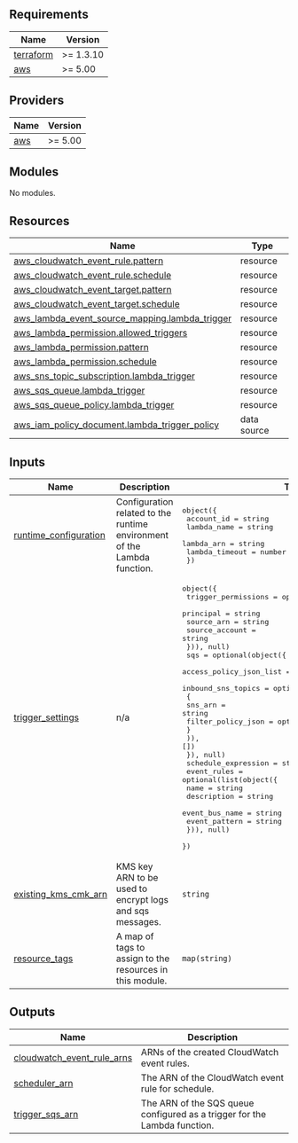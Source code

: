 <!-- BEGIN_TF_DOCS -->
## Requirements

| Name | Version |
|------|---------|
| <a name="requirement_terraform"></a> [terraform](#requirement\_terraform) | >= 1.3.10 |
| <a name="requirement_aws"></a> [aws](#requirement\_aws) | >= 5.00 |

## Providers

| Name | Version |
|------|---------|
| <a name="provider_aws"></a> [aws](#provider\_aws) | >= 5.00 |

## Modules

No modules.

## Resources

| Name | Type |
|------|------|
| [aws_cloudwatch_event_rule.pattern](https://registry.terraform.io/providers/hashicorp/aws/latest/docs/resources/cloudwatch_event_rule) | resource |
| [aws_cloudwatch_event_rule.schedule](https://registry.terraform.io/providers/hashicorp/aws/latest/docs/resources/cloudwatch_event_rule) | resource |
| [aws_cloudwatch_event_target.pattern](https://registry.terraform.io/providers/hashicorp/aws/latest/docs/resources/cloudwatch_event_target) | resource |
| [aws_cloudwatch_event_target.schedule](https://registry.terraform.io/providers/hashicorp/aws/latest/docs/resources/cloudwatch_event_target) | resource |
| [aws_lambda_event_source_mapping.lambda_trigger](https://registry.terraform.io/providers/hashicorp/aws/latest/docs/resources/lambda_event_source_mapping) | resource |
| [aws_lambda_permission.allowed_triggers](https://registry.terraform.io/providers/hashicorp/aws/latest/docs/resources/lambda_permission) | resource |
| [aws_lambda_permission.pattern](https://registry.terraform.io/providers/hashicorp/aws/latest/docs/resources/lambda_permission) | resource |
| [aws_lambda_permission.schedule](https://registry.terraform.io/providers/hashicorp/aws/latest/docs/resources/lambda_permission) | resource |
| [aws_sns_topic_subscription.lambda_trigger](https://registry.terraform.io/providers/hashicorp/aws/latest/docs/resources/sns_topic_subscription) | resource |
| [aws_sqs_queue.lambda_trigger](https://registry.terraform.io/providers/hashicorp/aws/latest/docs/resources/sqs_queue) | resource |
| [aws_sqs_queue_policy.lambda_trigger](https://registry.terraform.io/providers/hashicorp/aws/latest/docs/resources/sqs_queue_policy) | resource |
| [aws_iam_policy_document.lambda_trigger_policy](https://registry.terraform.io/providers/hashicorp/aws/latest/docs/data-sources/iam_policy_document) | data source |

## Inputs

| Name | Description | Type | Default | Required |
|------|-------------|------|---------|:--------:|
| <a name="input_runtime_configuration"></a> [runtime\_configuration](#input\_runtime\_configuration) | Configuration related to the runtime environment of the Lambda function. | <pre>object({<br>    account_id     = string<br>    lambda_name    = string<br>    lambda_arn     = string<br>    lambda_timeout = number<br>  })</pre> | n/a | yes |
| <a name="input_trigger_settings"></a> [trigger\_settings](#input\_trigger\_settings) | n/a | <pre>object({<br>    trigger_permissions = optional(list(object({<br>      principal      = string<br>      source_arn     = string<br>      source_account = string<br>    })), null)<br>    sqs = optional(object({<br>      access_policy_json_list = optional(list(string), [])<br>      inbound_sns_topics = optional(list(object(<br>        {<br>          sns_arn            = string<br>          filter_policy_json = optional(string, null)<br>        }<br>      )), [])<br>    }), null)<br>    schedule_expression = string<br>    event_rules = optional(list(object({<br>      name           = string<br>      description    = string<br>      event_bus_name = string<br>      event_pattern  = string<br>    })), null)<br>  })</pre> | n/a | yes |
| <a name="input_existing_kms_cmk_arn"></a> [existing\_kms\_cmk\_arn](#input\_existing\_kms\_cmk\_arn) | KMS key ARN to be used to encrypt logs and sqs messages. | `string` | `null` | no |
| <a name="input_resource_tags"></a> [resource\_tags](#input\_resource\_tags) | A map of tags to assign to the resources in this module. | `map(string)` | `{}` | no |

## Outputs

| Name | Description |
|------|-------------|
| <a name="output_cloudwatch_event_rule_arns"></a> [cloudwatch\_event\_rule\_arns](#output\_cloudwatch\_event\_rule\_arns) | ARNs of the created CloudWatch event rules. |
| <a name="output_scheduler_arn"></a> [scheduler\_arn](#output\_scheduler\_arn) | The ARN of the CloudWatch event rule for schedule. |
| <a name="output_trigger_sqs_arn"></a> [trigger\_sqs\_arn](#output\_trigger\_sqs\_arn) | The ARN of the SQS queue configured as a trigger for the Lambda function. |
<!-- END_TF_DOCS -->